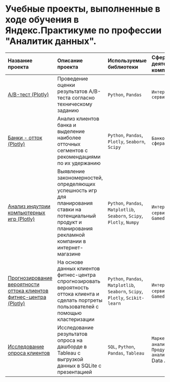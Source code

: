 # Учебные проекты, выполненные в ходе обучения в Яндекс.Практикуме по профессии "Аналитик данных".

| Название проекта | Описание проекта | Используемые библиотеки | Сфера деятельности компании | Направление деятельности |
| :---------------------- | :---------------------- | :---------------------- | :---------------------- | :---------------------- |
| [A/B-тест (Plotly)](https://nbviewer.org/github/Konstantin-Vasilev/ya.practicum.projects/blob/main/A-B%20test.ipynb)| Проведение оценки результатов A/B-теста согласно техническому заданию | `Python`, `Pandas` | `Интернет-сервисы` | `Маркетинг-аналитик` |
| [Банки - отток (Plotly)](https://nbviewer.org/github/Konstantin-Vasilev/ya.practicum.projects/blob/main/banks.ipynb)| Анализ клиентов банка и выделение наиболее отточных сегментов с рекомендациями по их удержанию | `Python`, `Pandas`, `Plotly`, `Seaborn`, `Scipy` | `Банковская сфера` | `Data Analyst`, 'Маркетинг-аналитик' |
| [Анализ индутрии компьютерных игр (Plotly)](https://nbviewer.org/github/Konstantin-Vasilev/ya.practicum.projects/blob/main/games.ipynb)| Выявление закономерностей, определяющих успешность игр для планирования ставки на потенциальный продукт и планирования рекламной компании в интернет-магазине | `Python`, `Pandas`, `Matplotlib`, `Seaborn`, `Scipy`, `Plotly`, `Numpy` | `Интернет-сервисы`, `Gamedev` | `Data Analyst` |
| [Прогнозирование вероятности оттока клиентов фитнес-центра (Plotly)](https://nbviewer.org/github/Konstantin-Vasilev/ya.practicum.projects/blob/main/gym_churn.ipynb)| На основе данных клиентов фитнес-центра спрогнозировать вероятность оттока клиента и сделать портреты пользователей с помощью кластеризации | `Python`, `Pandas`, `Matplotlib`, `Seaborn`, `Scipy`, `Plotly`, `Scikit-learn` | `Интернет-сервисы`, `Gamedev` | `Маркетинг-аналитик`, `Аналитик (универсал)` |
| [Исследование опроса клиентов](https://github.com/Konstantin-Vasilev/ya.practicum.projects/blob/main/nps_score.ipynb)| Исследование результатов опроса на дашборде в Tableau с выгрузкой данных в SQLite с презентацией | `SQL`, `Python`, `Pandas`, `Tableau` | `Маркетинг-аналитик`, `Продуктовый аналитик, `Data Analyst` |
